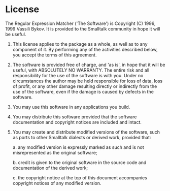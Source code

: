 # License

The Regular Expression Matcher ('The Software')
is Copyright (C) 1996, 1999 Vassili Bykov.
It is provided to the Smalltalk community in hope it will be useful.

1. This license applies to the package as a whole, as well as to any
   component of it. By performing any of the activities described
   below, you accept the terms of this agreement.

2. The software is provided free of charge, and 'as is', in hope
   that it will be useful, with ABSOLUTELY NO WARRANTY. The entire
   risk and all responsibility for the use of the software is with
   you.  Under no circumstances the author may be held responsible for
   loss of data, loss of profit, or any other damage resulting
   directly or indirectly from the use of the software, even if the
   damage is caused by defects in the software.

3. You may use this software in any applications you build.

4. You may distribute this software provided that the software
   documentation and copyright notices are included and intact.

5. You may create and distribute modified versions of the software,
   such as ports to other Smalltalk dialects or derived work, provided
   that:

   a. any modified version is expressly marked as such and is not
   misrepresented as the original software;

   b. credit is given to the original software in the source code and
   documentation of the derived work;

   c. the copyright notice at the top of this document accompanies
   copyright notices of any modified version.


